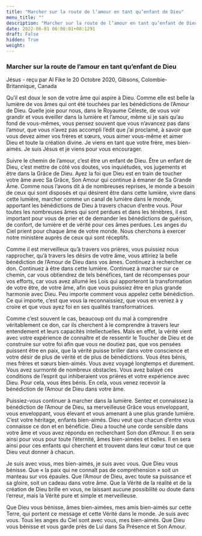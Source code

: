 ```yaml
---
title: "Marcher sur la route de l’amour en tant qu’enfant de Dieu"
menu_title: ""
description: "Marcher sur la route de l’amour en tant qu’enfant de Dieu"
date: 2022-06-01 06:00:01+00:1291
draft: False
hidden: True
weight:
---
```

### Marcher sur la route de l’amour en tant qu’enfant de Dieu

Jésus - reçu par Al Fike le 20 Octobre 2020, Gibsons, Colombie-Britannique, Canada

Qu’il est doux le son de votre âme qui aspire à Dieu. Comme elle est belle la lumière de vos âmes qui ont été touchées par les bénédictions de l’Amour de Dieu. Quelle joie pour nous, dans le Royaume Céleste, de vous voir grandir et vous éveiller dans la lumière et l’amour, même si je sais qu’au fond de vous-mêmes, vous pensez souvent que vous n’avancez pas dans l’amour, que vous n’avez pas accompli l’édit que j’ai proclamé, à savoir que vous devez aimer vos frères et sœurs, vous aimer vous-même et aimer Dieu et toute la création divine. Je viens en tant que votre frère, mes bien-aimés. Je suis Jésus et je viens pour vous encourager.

Suivre le chemin de l’amour, c’est être un enfant de Dieu. Être un enfant de Dieu, c’est mettre de côté vos doutes, vos inquiétudes, vos jugements et être dans la Grâce de Dieu. Ayez la foi que Dieu est en train de toucher votre âme avec Sa Grâce, Son Amour qui continue à émaner de Sa Grande Âme. Comme nous l’avons dit à de nombreuses reprises, le monde a besoin de ceux qui sont disposés et qui désirent être dans cette lumière, vivre dans cette lumière, marcher comme un canal de lumière dans le monde, apportant les bénédictions de Dieu à travers chacun d’entre vous. Pour toutes les nombreuses âmes qui sont perdues et dans les ténèbres, il est important pour vous de prier et de demander les bénédictions de guérison, de confort, de lumière et de vérité pour ces âmes perdues. Les anges du Ciel prient pour chaque âme de votre monde. Nous cherchons à exercer notre ministère auprès de ceux qui sont réceptifs.

Comme il est merveilleux qu’à travers vos prières, vous puissiez nous rapprocher, qu’à travers les désirs de votre âme, vous attiriez la belle bénédiction de l’Amour de Dieu dans vos âmes. Continuez à rechercher ce don. Continuez à être dans cette lumière. Continuez à marcher sur ce chemin, car vous obtiendrez de tels bénéfices, tant de récompenses pour vos efforts, car vous avez allumé les Lois qui apporteront la transformation de votre être, de votre âme, afin que vous puissiez être en plus grande harmonie avec Dieu. Peu importe comment vous appelez cette bénédiction. Ce qui importe, c’est que vous la reconnaissiez, que vous en veniez à y croire et que vous ayez foi en ses qualités transformatrices.

Comme c’est souvent le cas, beaucoup ont du mal à comprendre véritablement ce don, car ils cherchent à le comprendre à travers leur entendement et leurs capacités intellectuelles. Mais en effet, la vérité vient avec votre expérience de connaître et de ressentir le Toucher de Dieu et de construire sur votre foi afin que vous ne doutiez pas, que vos pensées puissent être en paix, que la vérité puisse briller dans votre conscience et votre désir de plus de vérité et de plus de bénédictions. Vous êtes bénis, mes frères et sœurs bien-aimés. Vous avez voyagé longtemps et durement. Vous avez surmonté de nombreux obstacles. Vous avez balayé ces conditions de l’esprit qui inhiberaient vos prières et votre expérience avec Dieu. Pour cela, vous êtes bénis. En cela, vous venez recevoir la bénédiction de l’Amour de Dieu dans votre âme.

Puissiez-vous continuer à marcher dans la lumière. Sentez et connaissez la bénédiction de l’Amour de Dieu, sa merveilleuse Grâce vous enveloppant, vous enveloppant, vous élevant et vous amenant à une plus grande lumière. C’est votre héritage, enfants bien-aimés. Dieu veut que chacun d’entre vous connaisse ce don et en bénéficie. Dieu a touché une corde sensible dans votre âme et vous avez répondu en recherchant Son don d’Amour. Il en sera ainsi pour vous pour toute l’éternité, âmes bien-aimées et belles. Il en sera ainsi pour ces enfants qui cherchent et trouvent dans leur cœur tout ce que Dieu veut donner à chacun.

Je suis avec vous, mes bien-aimés, je suis avec vous. Que Dieu vous bénisse. Que « la paix qui ne connaît pas de compréhension » soit un manteau sur vos épaules. Que l’Amour de Dieu, avec toute sa puissance et sa gloire, soit un cadeau dans votre âme. Que la Vérité de la réalité et de la création de Dieu brille en vous, ne laissant aucune possibilité ou doute dans l’erreur, mais la Vérité pure et simple et merveilleuse.

Que Dieu vous bénisse, âmes bien-aimées, mes amis bien-aimés sur cette Terre, qui portent ce message et cette Vérité dans le monde. Je suis avec vous. Tous les anges du Ciel sont avec vous, mes bien-aimés. Que Dieu vous bénisse et vous garde près de Lui dans Sa Présence et Son Amour.



